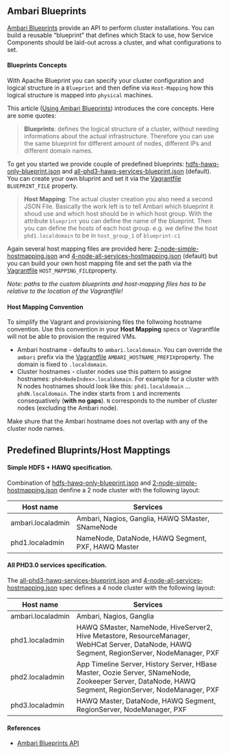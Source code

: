 ## Ambari Blueprints

[Ambari Blueprints](http://docs.hortonworks.com/HDPDocuments/Ambari-1.7.0.0/Ambari_Doc_Suite/ADS_v170.html#ref-63312e0d-d7f1-42b7-9a7e-1663357087f6) provide an API to perform cluster installations. You can build a reusable “blueprint” that defines which Stack to use, how Service Components should be laid-out across a cluster, and what configurations to set.

#### Blueprints Concepts
With Apache Blueprint you can specify your cluster configuration and logical structure in a `Blueprint` and then define via `Host-Mapping` how this logical structure is mapped into `physical` machines. 

This article ([Using Ambari Blueprints](https://blog.codecentric.de/en/2014/05/lambda-cluster-provisioning/)) introduces the core concepts. Here are some quotes:

> **Blueprints**: defines the logical structure of a cluster, without needing informations about the actual infrastructure. Therefore you can use the same blueprint for different amount of nodes, different IPs and different domain names.

To get you started we provide couple of predefined blueprints: [hdfs-hawq-only-blueprint.json](hdfs-hawq-only-blueprint.json) and [all-phd3-hawq-services-blueprint.json](all-phd3-hawq-services-blueprint.json) (default). You can create your own bluprint and set it via the [Vagrantfile](../Vagrantfile) `BLUEPRINT_FILE` property. 

> **Host Mapping**: The actual cluster creation you also need a second JSON File. Basically the work left is to tell Ambari which blueprint it shoud use and which host should be in which host group. With the attribute `blueprint` you can define the name of the blueprint. Then you can define the hosts of each host group. e.g. we define the host `phd1.localdomain` to be in `host_group_1` of `blueprint-c1` 

Again several host mapping files are provided here: [2-node-simple-hostmapping.json](2-node-simple-hostmapping.json) and [4-node-all-services-hostmapping.json](4-node-all-services-hostmapping.json) (default) but you can build your own host mapping file and set the path via the [Vagrantfile](../Vagrantfile) `HOST_MAPPING_FILE`property. 

_Note: paths to the custom blueprints and host-mapping files has to be relative to the location of the Vagrantfile!_

#### Host Mapping Convention
To simplify the Vagrant and provisioning files the follwoing hostname convention. Use this convention in your **Host Mapping** specs or Vagrantfile will not be able to provision the required VMs. 
* Ambari hostname - defaults to `ambari.localdomain`. You can override the `ambari` prefix via the [Vagrantfile](../Vagrantfile) `AMBARI_HOSTNAME_PREFIX`property. The domain is fixed to `.localdomain`. 
* Cluster hostnames - cluster nodes use this pattern to assigne hostnames: `phd<NodeIndex>.localdomain`. For example for a cluster with N nodes hostnames should look like this: `phd1.localdomain` ... `phdN.localdomain`. The index starts from `1` and increments consequatively (**with no gaps**).  `N` corresponds to the number of cluster nodes (excluding the Ambari node).

Make shure that the Ambari hostname does not overlap with any of the cluster node names. 

## Predefined Bluprints/Host Mapptings

#### Simple HDFS + HAWQ specification. 
Combination of [hdfs-hawq-only-blueprint.json](hdfs-hawq-only-blueprint.json) and [2-node-simple-hostmapping.json](2-node-simple-hostmapping.json) denfine a 2 node cluster with the following layout:

| Host name | Services |
| -------------------|------------------------------|
| ambari.localadmin | Ambari, Nagios, Ganglia, HAWQ SMaster, SNameNode |
| phd1.localadmin | NameNode, DataNode, HAWQ Segment, PXF, HAWQ Master |

#### All PHD3.0 services specification. 
The [all-phd3-hawq-services-blueprint.json](all-phd3-hawq-services-blueprint.json) and [4-node-all-services-hostmapping.json](4-node-all-services-hostmapping.json) spec defines a 4 node cluster with the following layout:

| Host name | Services |
| -------------------|------------------------------|
| ambari.localadmin | Ambari, Nagios, Ganglia |
| phd1.localadmin | HAWQ SMaster, NameNode, HiveServer2, Hive Metastore, ResourceManager, WebHCat Server, DataNode, HAWQ Segment, RegionServer, NodeManager, PXF |
| phd2.localadmin | App Timeline Server, History Server, HBase Master, Oozie Server, SNameNode, Zookeeper Server, DataNode, HAWQ Segment, RegionServer, NodeManager, PXF |
| phd3.localadmin | HAWQ Master, DataNode, HAWQ Segment, RegionServer, NodeManager, PXF |


#### References 
* [Ambari Blueprints API](https://cwiki.apache.org/confluence/display/AMBARI/Blueprints)
